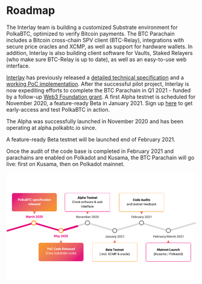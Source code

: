 # Roadmap

The Interlay team is building a customized Substrate environment for PolkaBTC, optimized to verify Bitcoin payments. The BTC Parachain includes a Bitcoin cross-chain SPV client (BTC-Relay), integrations with secure price oracles and XCMP, as well as support for hardware wallets. In addition, Interlay is also building client software for Vaults, Staked Relayers (who make sure BTC-Relay is up to date), as well as an easy-to-use web interface.

[Interlay](https://interlay.io/) has previously released a [detailed technical specification](https://interlay.gitlab.io/polkabtc-spec/) and a [working PoC implementation](https://github.com/interlay/BTC-Parachain). After the successful pilot project, Interlay is now expediting efforts to complete the BTC Parachain in Q1 2021 - funded by a follow-up [Web3 Foundation grant](https://web3.foundation/grants/). A first Alpha testnet is scheduled for November 2020, a feature-ready Beta in January 2021. Sign up [here](https://forms.gle/7s1yGG3xEKyLhYnV7) to get early-access and test PolkaBTC in action.

The Alpha was successfully launched in November 2020 and has been operating at alpha.polkabtc.io since.

A feature-ready Beta testnet will be launched end of February 2021.

Once the audit of the code base is completed in February 2021 and parachains are enabled on Polkadot and Kusama, the BTC Parachain will go live: first on Kusama, then on Polkadot mainnet.

![PolkaBTC Roadmap](../_assets/img/PolkaBTC_roadmap.png)
